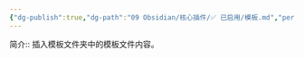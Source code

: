 ```yaml
---
{"dg-publish":true,"dg-path":"09 Obsidian/核心插件/✅ 已启用/模板.md","permalink":"/09 Obsidian/核心插件/✅ 已启用/模板/","created":"2025-07-31","updated":"2025-07-31"}
---
```



简介:: 插入模板文件夹中的模板文件内容。